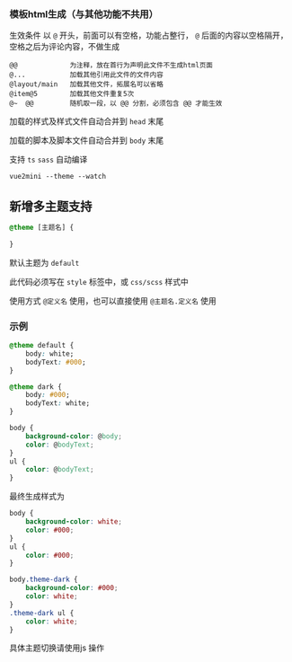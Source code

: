 ### 模板html生成（与其他功能不共用）

生效条件 以 `@` 开头，前面可以有空格，功能占整行， `@` 后面的内容以空格隔开，空格之后为评论内容，不做生成

    @@             为注释，放在首行为声明此文件不生成html页面
    @...           加载其他引用此文件的文件内容
    @layout/main   加载其他文件，拓展名可以省略
    @item@5        加载其他文件重复5次
    @~  @@         随机取一段，以 @@ 分割，必须包含 @@ 才能生效

加载的样式及样式文件自动合并到 `head` 末尾

加载的脚本及脚本文件自动合并到 `body` 末尾

支持 `ts` `sass` 自动编译

```
vue2mini --theme --watch

```

## 新增多主题支持

```css
@theme [主题名] {
    
}
```
默认主题为 `default`

此代码必须写在  `style` 标签中，或 `css/scss` 样式中

使用方式 `@定义名` 使用，也可以直接使用 `@主题名.定义名` 使用

### 示例

```css
@theme default {
    body: white;
    bodyText: #000;
}

@theme dark {
    body: #000;
    bodyText: white;
}

body {
    background-color: @body;
    color: @bodyText;
}
ul {
    color: @bodyText;
}
```

最终生成样式为

```css
body {
    background-color: white;
    color: #000;
}
ul {
    color: #000;
}

body.theme-dark {
    background-color: #000;
    color: white;
}
.theme-dark ul {
    color: white;
}
```
具体主题切换请使用js 操作
